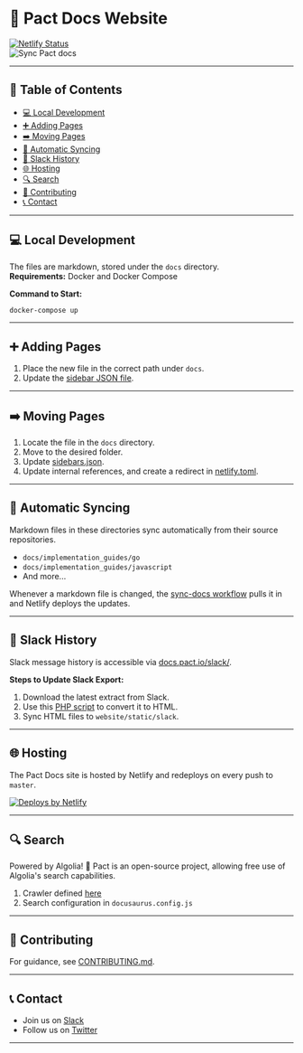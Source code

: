 # 📝 **Pact Docs Website**

[![Netlify Status](https://api.netlify.com/api/v1/badges/b5808ef1-8072-4687-84e8-2a0257f3ac8f/deploy-status)](https://app.netlify.com/sites/docs-pact-io/deploys)  
![Sync Pact docs](https://github.com/pact-foundation/docs.pact.io/workflows/Sync%20Pact%20docs/badge.svg)

---

## 📑 **Table of Contents**
- [💻 Local Development](#local-development)
- [➕ Adding Pages](#adding-pages)
- [➡️ Moving Pages](#moving-pages)
- [🔄 Automatic Syncing](#automatic-syncing-from-the-markdown-files-in-each-pact-implementation-repository)
- [💬 Slack History](#slack-history)
- [🌐 Hosting](#hosting)
- [🔍 Search](#search)
- [🤝 Contributing](#contributing)
- [📞 Contact](#contact)

---

## 💻 **Local Development**

The files are markdown, stored under the `docs` directory.  
**Requirements:** Docker and Docker Compose

**Command to Start:**  
```bash
docker-compose up
```

---

## ➕ **Adding Pages**

1. Place the new file in the correct path under `docs`.
2. Update the [sidebar JSON file](website/sidebars.json).

---

## ➡️ **Moving Pages**

1. Locate the file in the `docs` directory.
2. Move to the desired folder.
3. Update [sidebars.json](website/sidebars.json).
4. Update internal references, and create a redirect in [netlify.toml](netlify.toml).

---

## 🔄 **Automatic Syncing**

Markdown files in these directories sync automatically from their source repositories.  
* `docs/implementation_guides/go`
* `docs/implementation_guides/javascript`
* And more...

Whenever a markdown file is changed, the [sync-docs workflow](.github/workflows/sync-docs.yml) pulls it in and Netlify deploys the updates.

---

## 💬 **Slack History**

Slack message history is accessible via [docs.pact.io/slack/](https://docs.pact.io/slack/).

**Steps to Update Slack Export:**
1. Download the latest extract from Slack.
2. Use this [PHP script](https://gist.github.com/mefellows/1b825c86b2ff1063afbb2e5cb6b8cb3e) to convert it to HTML.
3. Sync HTML files to `website/static/slack`.

---

## 🌐 **Hosting**

The Pact Docs site is hosted by Netlify and redeploys on every push to `master`.

<a href="https://www.netlify.com">
  <img src="https://www.netlify.com/img/global/badges/netlify-dark.svg" alt="Deploys by Netlify" />
</a>

---

## 🔍 **Search**

Powered by Algolia! 🚀 Pact is an open-source project, allowing free use of Algolia's search capabilities.

1. Crawler defined [here](https://crawler.algolia.com/admin/crawlers/da3a74db-8003-4213-89d7-ae8c564cae42/overview)
2. Search configuration in `docusaurus.config.js`

---

## 🤝 **Contributing**

For guidance, see [CONTRIBUTING.md](CONTRIBUTING.md).

---

## 📞 **Contact**

* Join us on [Slack](https://slack.pact.io)
* Follow us on [Twitter](https://twitter.com/pact_up)

---
